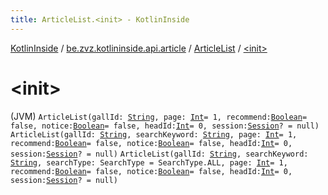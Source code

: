 ```yaml
---
title: ArticleList.<init> - KotlinInside
---
```


[KotlinInside](../../index.html) / [be.zvz.kotlininside.api.article](../index.html) / [ArticleList](index.html) / [&lt;init&gt;](./-init-.html)

# &lt;init&gt;

(JVM) `ArticleList(gallId: `[`String`](https://kotlinlang.org/api/latest/jvm/stdlib/kotlin/-string/index.html)`, page: `[`Int`](https://kotlinlang.org/api/latest/jvm/stdlib/kotlin/-int/index.html)` = 1, recommend: `[`Boolean`](https://kotlinlang.org/api/latest/jvm/stdlib/kotlin/-boolean/index.html)` = false, notice: `[`Boolean`](https://kotlinlang.org/api/latest/jvm/stdlib/kotlin/-boolean/index.html)` = false, headId: `[`Int`](https://kotlinlang.org/api/latest/jvm/stdlib/kotlin/-int/index.html)` = 0, session: `[`Session`](../../be.zvz.kotlininside.session/-session/index.html)`? = null)`
`ArticleList(gallId: `[`String`](https://kotlinlang.org/api/latest/jvm/stdlib/kotlin/-string/index.html)`, searchKeyword: `[`String`](https://kotlinlang.org/api/latest/jvm/stdlib/kotlin/-string/index.html)`, page: `[`Int`](https://kotlinlang.org/api/latest/jvm/stdlib/kotlin/-int/index.html)` = 1, recommend: `[`Boolean`](https://kotlinlang.org/api/latest/jvm/stdlib/kotlin/-boolean/index.html)` = false, notice: `[`Boolean`](https://kotlinlang.org/api/latest/jvm/stdlib/kotlin/-boolean/index.html)` = false, headId: `[`Int`](https://kotlinlang.org/api/latest/jvm/stdlib/kotlin/-int/index.html)` = 0, session: `[`Session`](../../be.zvz.kotlininside.session/-session/index.html)`? = null)`
`ArticleList(gallId: `[`String`](https://kotlinlang.org/api/latest/jvm/stdlib/kotlin/-string/index.html)`, searchKeyword: `[`String`](https://kotlinlang.org/api/latest/jvm/stdlib/kotlin/-string/index.html)`, searchType: SearchType = SearchType.ALL, page: `[`Int`](https://kotlinlang.org/api/latest/jvm/stdlib/kotlin/-int/index.html)` = 1, recommend: `[`Boolean`](https://kotlinlang.org/api/latest/jvm/stdlib/kotlin/-boolean/index.html)` = false, notice: `[`Boolean`](https://kotlinlang.org/api/latest/jvm/stdlib/kotlin/-boolean/index.html)` = false, headId: `[`Int`](https://kotlinlang.org/api/latest/jvm/stdlib/kotlin/-int/index.html)` = 0, session: `[`Session`](../../be.zvz.kotlininside.session/-session/index.html)`? = null)`